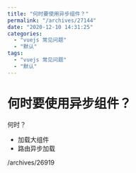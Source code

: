 ```yaml
---
title: "何时要使用异步组件？"
permalink: "/archives/27144"
date: "2020-12-10 14:31:25"
categories: 
  - "vuejs 常见问题"
  - "默认"
tags: 
  - "vuejs 常见问题"
  - "默认"
---
```


# 何时要使用异步组件？

何时？

- 加载大组件
- 路由异步加载

/archives/26919
